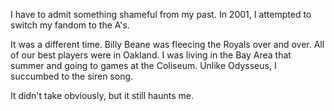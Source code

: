 I have to admit something shameful from my past. In 2001, I attempted to switch my fandom to the A's.

It was a different time. Billy Beane was fleecing the Royals over and over. All of our best players were in Oakland. I was living in the Bay Area that summer and going to games at the Coliseum. Unlike Odysseus, I succumbed to the siren song.

It didn't take obviously, but it still haunts me.